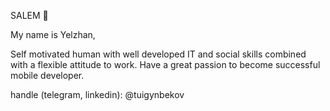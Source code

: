SALEM 👋

My name is Yelzhan, 

Self motivated human with well developed IT and social skills combined with a flexible attitude to work. 
Have a great passion to become successful mobile developer.

handle (telegram, linkedin): @tuigynbekov
